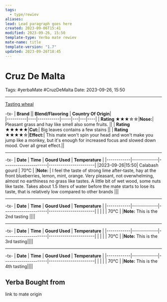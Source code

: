 ```yaml
---
tags:
  - type/rewiev
aliases: 
lead: Lead paragraph goes here
created: 2023-09-06T15:41
modified: 2023-09-26, 15:50
template-type: Yerba mate rewiev
mate-name: title
template-version: "1.7"
updated: 2023-09-26T18:45
---
```


# Cruz De Malta

Tags: #yerbaMate #CruzDeMalta
Date: 2023-09-26, 15:50

--- 

[Tasting wheal](../Assets/Images/CigarAdvisorTastingWheel.jpg)

-tx-
| **Brand**  || **Blend/Flavoring** | **Country Of Origin**|   
|----------|----|-----------|-----|---|---|----|
| **Rating**  ★★★☆☆|**Nose:**| Pleasant grass and hay like smell also some fruits.  ||
| **Rating**  ★★★★★|**Cut:**| Big leaves contains a few stains ||
| **Rating**  ★★★★☆|**Effect:**| This mate won't spin your head and won't make you jump like a monkey, but it's enough for increased focus and slowed down mood.  Over all great effect.||

---
-tx-
| **Date**   | **Time** | **Gourd Used** | **Temperature** |
|------------|-------------|----------------------|-----------------------|
|2023-09-26|15:50| Calabash gourd | 70°C |
|**Note:** | I feel the taste of strong lime after-taste, hay at the front blueberries, lemon, mint, orange. Very pleasant, not overwhelming, almost no earthiness no grass like tastes. A little bit of wet wood, some nuts like taste. Takes about 1.5 liters of water before the mate starts to lose its taste, that is relatively low compared to other brands |||

---
-tx-
| **Date**  | **Time** | **Gourd Used** | **Temperature** |
|------------|-------------|----------------------|-----------------------|
| | | | 70°C |
|**Note:** This is the 2nd tasting ||||

---
-tx-
| **Date**   | **Time** | **Gourd Used** | **Temperature** |
|------------|-------------|----------------------|-----------------------|
| | | | 70°C |
|**Note:** This is the 3rd tasting||||

---
-tx-
| **Date**   | **Time** | **Gourd Used** | **Temperature** |
|------------|-------------|----------------------|-----------------------|
| | | | 70°C |
|**Note:** This is the 4th tasting||||

## Yerba Bought from

link to mate origin 
